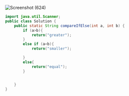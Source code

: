 ![Screenshot (624)](https://github.com/Mogana004/DSA_JAVA/assets/92911280/51f8fa58-b7dd-4d43-847e-0e1c6d7b2030)
```java
import java.util.Scanner;
public class Solution {
    public static String compareIfElse(int a, int b) {
        if (a>b){
            return("greater");
        }
        else if (a<b){
            return("smaller");

        }
        else{
            return("equal");
        }
        

    }
}
```
